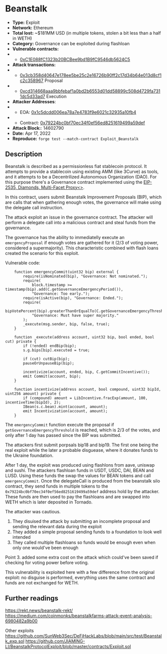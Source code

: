# Beanstalk
- **Type:** Exploit
- **Network:** Ethereum 
- **Total lost:** ~$181MM USD (in multiple tokens, stolen a bit less than a half in WETH)
- **Category:** Governance can be exploited during flashloan
- **Vulnerable contracts:**
- - [0xC1E088fC1323b20BCBee9bd1B9fC9546db5624C5](https://etherscan.io/address/0xC1E088fC1323b20BCBee9bd1B9fC9546db5624C5)
- **Attack transactions:**
- - [0x3cb358d40647e178ee5be25c2e16726b90ff2c17d34b64e013d8cf1c2c358967](https://etherscan.io/tx/0x3cb358d40647e178ee5be25c2e16726b90ff2c17d34b64e013d8cf1c2c358967) Proposal
- - [0xcd314668aaa9bbfebaf1a0bd2b6553d01dd58899c508d4729fa7311dc5d33ad7](https://etherscan.io/tx/0xcd314668aaa9bbfebaf1a0bd2b6553d01dd58899c508d4729fa7311dc5d33ad7) Execution
- **Attacker Addresses**: 
- - EOA: [0x1c5dcdd006ea78a7e4783f9e6021c32935a10fb4](https://etherscan.io/address/0x1c5dcdd006ea78a7e4783f9e6021c32935a10fb4)
- - Contract: [0x79224bc0bf70ec34f0ef56ed8251619499a59def](https://etherscan.io/address/0x79224bc0bf70ec34f0ef56ed8251619499a59def)
- **Attack Block:**: 14602790
- **Date:** Apr 17, 2022
- **Reproduce:** `forge test --match-contract Exploit_Beanstalk`

## Description

Beanstalk is described as a permissionless fiat stablecoin protocol. It attempts to provide a stablecoin using existing AMM (like 3Curve) as tools, and it attempts to be a Decentrilized Autonomous Organization (DAO). For this purpose there's a Governance contract implemented using the [EIP-2535, Diamonds, Multi-Facet Proxy<>](https://eips.ethereum.org/EIPS/eip-2535).

In this contract, users submit Beanstalk Improvement Proposals (BIP), which are calls that when gathering enough votes, the governance will make using the delegate call instruction.

The attack exploit an issue in the governance contract. The attacker will perform a delegate call into a malicious contract and steal funds from the governance.

The governance has the ability to immediatelly execute an `emergencyProposal` if enough votes are gathered for it (2/3 of voting power, considered a supermajority). This characteristic combined with flash loans created the scenario for this exploit.

Vulnerable code:
```solidity
    function emergencyCommit(uint32 bip) external {
        require(isNominated(bip), "Governance: Not nominated.");
        require(
            block.timestamp >= timestamp(bip).add(C.getGovernanceEmergencyPeriod()),
            "Governance: Too early.");
        require(isActive(bip), "Governance: Ended.");
        require(
            bipVotePercent(bip).greaterThanOrEqualTo(C.getGovernanceEmergencyThreshold()),
            "Governance: Must have super majority."
        );
        _execute(msg.sender, bip, false, true); 
    }

    function _execute(address account, uint32 bip, bool ended, bool cut) private {
        if (!ended) endBip(bip);
        s.g.bips[bip].executed = true;

        if (cut) cutBip(bip);
        pauseOrUnpauseBip(bip);

        incentivize(account, ended, bip, C.getCommitIncentive());
        emit Commit(account, bip);
    }

    function incentivize(address account, bool compound, uint32 bipId, uint256 amount) private {
        if (compound) amount = LibIncentive.fracExp(amount, 100, incentiveTime(bipId), 2);
        IBean(s.c.bean).mint(account, amount);
        emit Incentivization(account, amount);
    }
```
The `emergencyCommit` function execute the proposal if `getGovernanceEmergencyThreshold` is reached, which is 2/3 of the votes, and only after 1 day has passed since the BIP was submitted.

The attackers first submit porpsals bip18 and bip19. The first one being the real exploit while the later a probable disguease, where it donates funds to the Ukraine foundation.

After 1 day, the exploit was produced using flashlons from aave, uniswap and sushi. The attackers flashloan funds in USDT, USDC, DAI, BEAN and LUSD. Using these funds the swap the values for BEAN tokens and call `emergencyCommit`. Once the delegateCall is produced from the beanstalk silo contract, they send funds in multiple tokens to the `0x79224bc0bf70ec34f0ef56ed8251619499a59def` address hold by the attacker. These funds are then used to pay the flashloans and are swapped into WETH which is later deposited in Tornado.

The attacker was cautious.
1. They disuised the attack by submitting an incomplete proposal and sending the relevant data during the exploit
2. They added a simple proposal sending funds to a foundation to look well intended
3. They called multiple flashloans so funds would be enough even when only one would've been enough

Point 3. added some extra cost on the attack which could've been saved if checking for voting power before voting.

This vulnerability is exploited here with a few difference from the original exploit: no disguise is performed, everything uses the same contract and funds are not exchanged for WETH.

## Further readings
https://rekt.news/beanstalk-rekt/
https://medium.com/coinmonks/beanstalkfarms-attack-event-analysis-6980482a9b00

Other exploits
https://github.com/SunWeb3Sec/DeFiHackLabs/blob/main/src/test/Beanstalk_exp.sol
https://github.com/JIAMING-LI/BeanstalkProtocolExploit/blob/master/contracts/Exploit.sol
